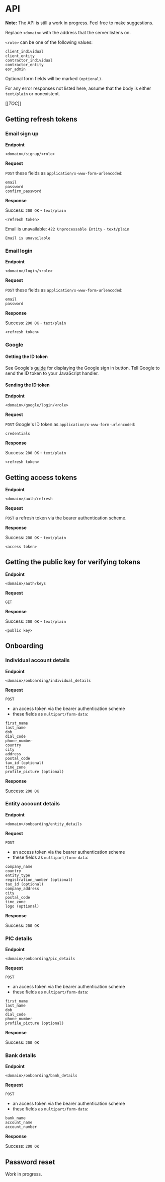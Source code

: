# API

**Note:** The API is still a work in progress. Feel free to make suggestions.

Replace `<domain>` with the address that the server listens on.

`<role>` can be one of the following values: 
```
client_individual
client_entity
contractor_individual
contractor_entity
eor_admin
```

Optional form fields will be marked `(optional)`.

For any error responses not listed here, assume that the body is either `text/plain` or nonexistent.

[[_TOC_]]

## Getting refresh tokens

### Email sign up
**Endpoint**

```
<domain>/signup/<role>
```

**Request**

`POST` these fields as `application/x-www-form-urlencoded`:
```
email
password
confirm_password
```

**Response**

Success: `200 OK` - `text/plain`
```
<refresh token>
```

Email is unavailable: `422 Unprocessable Entity` - `text/plain`
```
Email is unavailable
```

### Email login
**Endpoint**

```
<domain>/login/<role>
```

**Request**

`POST` these fields as `application/x-www-form-urlencoded`:
```
email
password
```

**Response**

Success: `200 OK` - `text/plain`
```
<refresh token>
```

### Google

#### Getting the ID token
See Google's [guide](https://developers.google.com/identity/gsi/web/guides/display-button)
for displaying the Google sign in button. Tell Google to send the ID token to your JavaScript
handler.

#### Sending the ID token
**Endpoint**

```
<domain>/google/login/<role>
```

**Request**

`POST` Google's ID token as `application/x-www-form-urlencoded`:
```
credentials
```

**Response**

Success: `200 OK` - `text/plain`
```
<refresh token>
```

## Getting access tokens
**Endpoint**

```
<domain>/auth/refresh
```

**Request**

`POST` a refresh token via the bearer authentication scheme.

**Response**

Success: `200 OK` - `text/plain`
```
<access token>
```

## Getting the public key for verifying tokens
**Endpoint**

```
<domain>/auth/keys
```

**Request**

`GET`

**Response**

Success: `200 OK` - `text/plain`
```
<public key>
```

## Onboarding

### Individual account details
**Endpoint**

```
<domain>/onboarding/individual_details
```

**Request**

`POST`
- an access token via the bearer authentication scheme
- these fields as `multipart/form-data`:
```
first_name
last_name
dob
dial_code
phone_number
country
city
address
postal_code
tax_id (optional)
time_zone
profile_picture (optional)
```

**Response**

Success: `200 OK`

### Entity account details
**Endpoint**

```
<domain>/onboarding/entity_details
```

**Request**

`POST`
- an access token via the bearer authentication scheme
- these fields as `multipart/form-data`:
```
company_name
country
entity_type
registration_number (optional)
tax_id (optional)
company_address
city
postal_code
time_zone
logo (optional)
```

**Response**

Success: `200 OK`

### PIC details
**Endpoint**

```
<domain>/onboarding/pic_details
```

**Request**

`POST`
- an access token via the bearer authentication scheme
- these fields as `multipart/form-data`:
```
first_name
last_name
dob
dial_code
phone_number
profile_picture (optional)
```

**Response**

Success: `200 OK`

### Bank details
**Endpoint**

```
<domain>/onboarding/bank_details
```

**Request**

`POST`
- an access token via the bearer authentication scheme
- these fields as `multipart/form-data`:
```
bank_name
account_name
account_number
```

**Response**

Success: `200 OK`

## Password reset
Work in progress.
